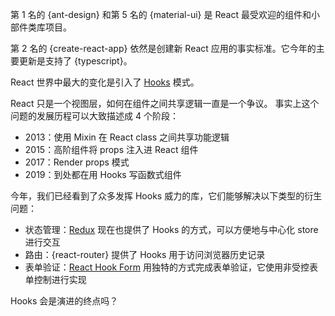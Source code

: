 第 1 名的 {ant-design} 和第 5 名的 {material-ui} 是 React 最受欢迎的组件和小部件类库项目。

第 2 名的 {create-react-app} 依然是创建新 React 应用的事实标准。它今年的主要更新是支持了 {typescript}。

React 世界中最大的变化是引入了 [Hooks](https://zh-hans.reactjs.org/docs/hooks-intro.html) 模式。

React 只是一个视图层，如何在组件之间共享逻辑一直是一个争议。
事实上这个问题的发展历程可以大致描述成 4 个阶段：

- 2013：使用 Mixin 在 React class 之间共享功能逻辑
- 2015：高阶组件将 props 注入进 React 组件
- 2017：Render props 模式
- 2019：到处都在用 Hooks 写函数式组件

今年，我们已经看到了众多发挥 Hooks 威力的库，它们能够解决以下类型的衍生问题：

- 状态管理：[Redux](https://redux.js.org) 现在也提供了 Hooks 的方式，可以方便地与中心化 store 进行交互
- 路由：{react-router} 提供了 Hooks 用于访问浏览器历史记录
- 表单验证：[React Hook Form](https://react-hook-form.com/) 用独特的方式完成表单验证，它使用非受控表单控制进行实现

Hooks 会是演进的终点吗？
